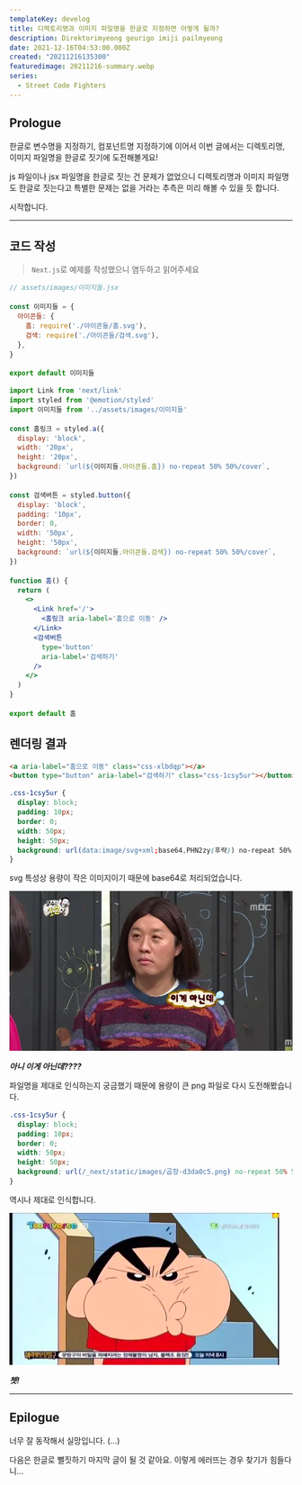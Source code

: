 ```yaml
---
templateKey: develog
title: 디렉토리명과 이미지 파일명을 한글로 지정하면 어떻게 될까?
description: Direktorimyeong geurigo imiji pailmyeong
date: 2021-12-16T04:53:00.000Z
created: "20211216135300"
featuredimage: 20211216-summary.webp
series:
  - Street Code Fighters
---
```

## Prologue

한글로 변수명을 지정하기, 컴포넌트명 지정하기에 이어서 이번 글에서는 디렉토리명, 이미지 파일명을 한글로 짓기에 도전해볼게요!

js 파일이나 jsx 파일명을 한글로 짓는 건 문제가 없었으니 디렉토리명과 이미지 파일명도 한글로 짓는다고 특별한 문제는 없을 거라는 추측은 미리 해볼 수 있을 듯 합니다.

시작합니다.

---

## 코드 작성

> `Next.js`로 예제를 작성했으니 염두하고 읽어주세요

```jsx
// assets/images/이미지들.jsx

const 이미지들 = {
  아이콘들: {
    홈: require('./아이콘들/홈.svg'),
    검색: require('./아이콘들/검색.svg'),
  },
}

export default 이미지들
```

```jsx
import Link from 'next/link'
import styled from '@emotion/styled'
import 이미지들 from '../assets/images/이미지들'

const 홈링크 = styled.a({
  display: 'block',
  width: '20px',
  height: '20px',
  background: `url(${이미지들.아이콘들.홈}) no-repeat 50% 50%/cover`,
})

const 검색버튼 = styled.button({
  display: 'block',
  padding: '10px',
  border: 0,
  width: '50px',
  height: '50px',
  background: `url(${이미지들.아이콘들.검색}) no-repeat 50% 50%/cover`,
})

function 홈() {
  return (
    <>
      <Link href='/'>
        <홈링크 aria-label='홈으로 이동' />
      </Link>
      <검색버튼
        type='button'
        aria-label='검색하기'
      />
    </>
  )
}

export default 홈
```

## 렌더링 결과

```html
<a aria-label="홈으로 이동" class="css-xlbdqp"></a>
<button type="button" aria-label="검색하기" class="css-1csy5ur"></button>
```

```scss
.css-1csy5ur {
  display: block;
  padding: 10px;
  border: 0;
  width: 50px;
  height: 50px;
  background: url(data:image/svg+xml;base64,PHN2zy(후략)) no-repeat 50% 50%/cover;
}
```

svg 특성상 용량이 작은 이미지이기 때문에 base64로 처리되었습니다.

![](20211216-what.webp)

**_아니 이게 아닌데????_**

파일명을 제대로 인식하는지 궁금했기 때문에 용량이 큰 png 파일로 다시 도전해봤습니다.

```scss
.css-1csy5ur {
  display: block;
  padding: 10px;
  border: 0;
  width: 50px;
  height: 50px;
  background: url(/_next/static/images/곱창-d3da0c5.png) no-repeat 50% 50%/cover;
}
```

역시나 제대로 인식합니다.

![](20211216-chat.webp)

**_쳇!_**

---

## Epilogue

너무 잘 동작해서 실망입니다. (...)

다음은 한글로 뻘짓하기 마지막 글이 될 것 같아요. 이렇게 에러뜨는 경우 찾기가 힘들다니...
